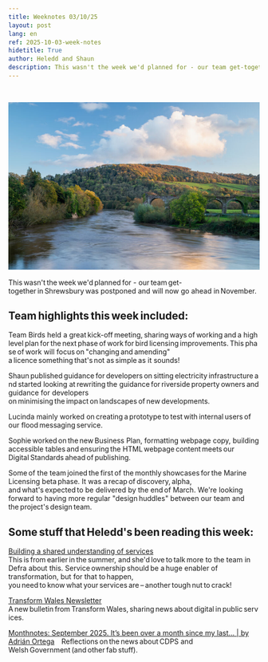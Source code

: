 ```yaml
---
title: Weeknotes 03/10/25
layout: post
lang: en
ref: 2025-10-03-week-notes
hidetitle: True
author: Heledd and Shaun
description: This wasn't the week we'd planned for - our team get-together in Shrewsbury was postponed and will now go ahead in November.    
---
```

 

![A picture of Wye bridge in Wales](https://github.com/nrw-digital/week-notes/blob/7728f76eba31c1bc783b3799a5f9d9ac02844f3a/images/362757_Wye%20Bridge_71A0464-HDR_Natural%20Resources%20Wales_No%20Restrictions_n_a.jpg?raw=true)

This wasn't the week we'd planned for - our team get-together in Shrewsbury was postponed and will now go ahead in November.

## Team highlights this week included: 
 
Team Birds held a great kick-off meeting, sharing ways of working and a high level plan for the next phase of work for bird licensing improvements. This phase of work will focus on "changing and amending" a licence something that's not as simple as it sounds!

Shaun published guidance for developers on sitting electricity infrastructure and started looking at rewriting the guidance for riverside property owners and guidance for developers on minimising the impact on landscapes of new developments.  

Lucinda mainly worked on creating a prototype to test with internal users of our flood messaging service. 

Sophie worked on the new Business Plan, formatting webpage copy, building accessible tables and ensuring the HTML webpage content meets our Digital Standards ahead of publishing.   

Some of the team joined the first of the monthly showcases for the Marine Licensing beta phase. It was a recap of discovery, alpha, and what's expected to be delivered by the end of March. We're looking forward to having more regular "design huddles" between our team and the project's design team. 

## Some stuff that Heledd's been reading this week:  
 
[Building a shared understanding of services](https://defradigital.blog.gov.uk/2025/07/31/building-a-shared-understanding-of-services/)   
This is from earlier in the summer, and she'd love to talk more to the team in Defra about this. Service ownership should be a huge enabler of transformation, but for that to happen, you need to know what your services are – another tough nut to crack!  

[Transform Wales Newsletter](https://buttondown.com/transformwales/archive/) A new bulletin from Transform Wales, sharing news about digital in public services. 

[Monthnotes: September 2025. It’s been over a month since my last… | by Adrián Ortega](https://adrian-ortega.medium.com/monthnotes-september-2025-c76dc5d7feb4)     
Reflections on the news about CDPS and Welsh Government (and other fab stuff).
